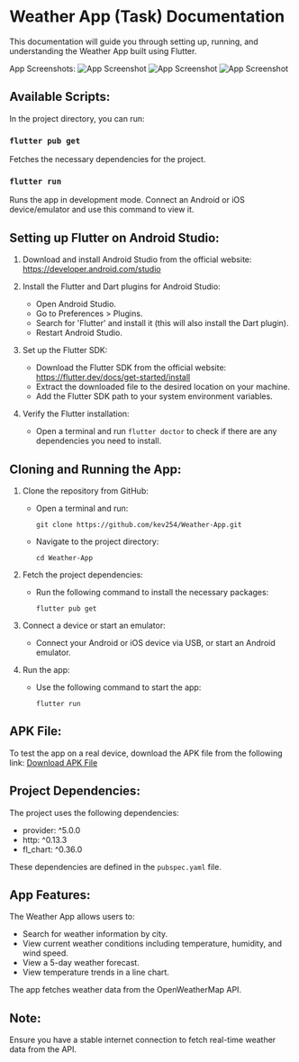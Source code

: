 # Weather App (Task) Documentation

This documentation will guide you through setting up, running, and understanding the Weather App built using Flutter.

App Screenshots:
  ![App Screenshot](screenshots/1.jpeg)
  ![App Screenshot](screenshots/2.jpeg)
  ![App Screenshot](screenshots/3.jpeg)

Available Scripts:
-------------------
In the project directory, you can run:

### `flutter pub get`

Fetches the necessary dependencies for the project.

### `flutter run`

Runs the app in development mode.
Connect an Android or iOS device/emulator and use this command to view it.

Setting up Flutter on Android Studio:
-------------------------------------
1. Download and install Android Studio from the official website: https://developer.android.com/studio
2. Install the Flutter and Dart plugins for Android Studio:
    - Open Android Studio.
    - Go to Preferences > Plugins.
    - Search for 'Flutter' and install it (this will also install the Dart plugin).
    - Restart Android Studio.

3. Set up the Flutter SDK:
    - Download the Flutter SDK from the official website: https://flutter.dev/docs/get-started/install
    - Extract the downloaded file to the desired location on your machine.
    - Add the Flutter SDK path to your system environment variables.

4. Verify the Flutter installation:
    - Open a terminal and run `flutter doctor` to check if there are any dependencies you need to install.

Cloning and Running the App:
-----------------------------
1. Clone the repository from GitHub:
    - Open a terminal and run:
      ```
      git clone https://github.com/kev254/Weather-App.git
      ```
    - Navigate to the project directory:
      ```
      cd Weather-App
      ```

2. Fetch the project dependencies:
    - Run the following command to install the necessary packages:
      ```
      flutter pub get
      ```

3. Connect a device or start an emulator:
    - Connect your Android or iOS device via USB, or start an Android emulator.

4. Run the app:
    - Use the following command to start the app:
      ```
      flutter run
      ```

APK File:
---------
To test the app on a real device, download the APK file from the following link:
[Download APK File](screenshots/app-release.apk)

Project Dependencies:
----------------------
The project uses the following dependencies:
- provider: ^5.0.0
- http: ^0.13.3
- fl_chart: ^0.36.0

These dependencies are defined in the `pubspec.yaml` file.

App Features:
-------------
The Weather App allows users to:
- Search for weather information by city.
- View current weather conditions including temperature, humidity, and wind speed.
- View a 5-day weather forecast.
- View temperature trends in a line chart.

The app fetches weather data from the OpenWeatherMap API.

Note:
-----
Ensure you have a stable internet connection to fetch real-time weather data from the API.
